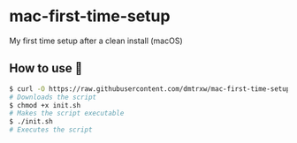 # mac-first-time-setup
My first time setup after a clean install (macOS)

## How to use 🔧
```sh
$ curl -O https://raw.githubusercontent.com/dmtrxw/mac-first-time-setup/master/init.sh
# Downloads the script
$ chmod +x init.sh
# Makes the script executable
$ ./init.sh
# Executes the script
```
